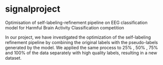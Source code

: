 # signalproject
 Optimisation of self-labeling-refinement pipeline on EEG classification model for Harmful Brain Activity Classification competition

In our project, we have investigated the optimization of the self-labeling refinement pipeline by combining the original labels with the pseudo-labels generated by the model. We applied the same process to 25% , 50% , 75% and 100% of the data separately with high quality labels, resulting in a new dataset. 
